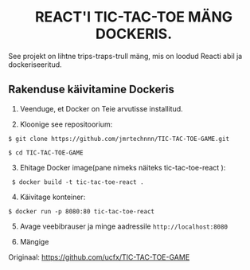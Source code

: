 <h1 align="center">REACT'I TIC-TAC-TOE MÄNG DOCKERIS.</h1>

See projekt on lihtne trips-traps-trull mäng, mis on loodud Reacti abil ja dockeriseeritud.

## Rakenduse käivitamine Dockeris

1. Veenduge, et Docker on Teie arvutisse installitud.

2. Kloonige see repositoorium:

 `$ git clone https://github.com/jmrtechnnn/TIC-TAC-TOE-GAME.git`

` $ cd TIC-TAC-TOE-GAME `

3. Ehitage Docker image(pane nimeks näiteks tic-tac-toe-react ):

` $ docker build -t tic-tac-toe-react .`

4. Käivitage konteiner:

` $ docker run -p 8080:80 tic-tac-toe-react `

5. Avage veebibrauser ja minge aadressile `http://localhost:8080`

6. Mängige



Originaal: https://github.com/ucfx/TIC-TAC-TOE-GAME

